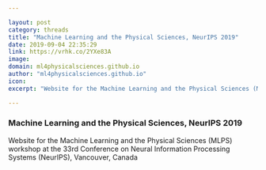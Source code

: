 ```yaml
---

layout: post
category: threads
title: "Machine Learning and the Physical Sciences, NeurIPS 2019"
date: 2019-09-04 22:35:29
link: https://vrhk.co/2YXe83A
image: 
domain: ml4physicalsciences.github.io
author: "ml4physicalsciences.github.io"
icon: 
excerpt: "Website for the Machine Learning and the Physical Sciences (MLPS) workshop at the 33rd Conference on Neural Information Processing Systems (NeurIPS), Vancouver, Canada"

---
```


### Machine Learning and the Physical Sciences, NeurIPS 2019

Website for the Machine Learning and the Physical Sciences (MLPS) workshop at the 33rd Conference on Neural Information Processing Systems (NeurIPS), Vancouver, Canada